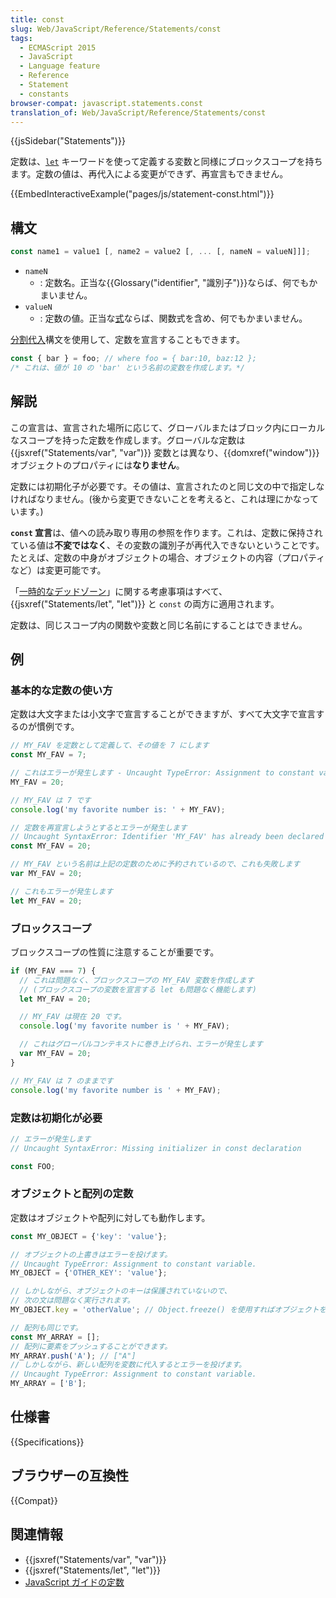```yaml
---
title: const
slug: Web/JavaScript/Reference/Statements/const
tags:
  - ECMAScript 2015
  - JavaScript
  - Language feature
  - Reference
  - Statement
  - constants
browser-compat: javascript.statements.const
translation_of: Web/JavaScript/Reference/Statements/const
---
```

{{jsSidebar("Statements")}}

定数は、[`let`](/en-US/docs/Web/JavaScript/Reference/Statements/let) キーワードを使って定義する変数と同様にブロックスコープを持ちます。定数の値は、再代入による変更ができず、再宣言もできません。

{{EmbedInteractiveExample("pages/js/statement-const.html")}}

## 構文

```js
const name1 = value1 [, name2 = value2 [, ... [, nameN = valueN]]];
```

- `nameN`
  - : 定数名。正当な{{Glossary("identifier", "識別子")}}ならば、何でもかまいません。
- `valueN`
  - : 定数の値。正当な[式](/ja/docs/Web/JavaScript/Guide/Expressions_and_Operators#式)ならば、関数式を含め、何でもかまいません。

[分割代入](/ja/docs/Web/JavaScript/Reference/Operators/Destructuring_assignment)構文を使用して、定数を宣言することもできます。

```js
const { bar } = foo; // where foo = { bar:10, baz:12 };
/* これは、値が 10 の 'bar' という名前の変数を作成します。*/
```

## 解説

この宣言は、宣言された場所に応じて、グローバルまたはブロック内にローカルなスコープを持った定数を作成します。グローバルな定数は {{jsxref("Statements/var", "var")}} 変数とは異なり、{{domxref("window")}} オブジェクトのプロパティには**なりません**。

定数には初期化子が必要です。その値は、宣言されたのと同じ文の中で指定しなければなりません。(後から変更できないことを考えると、これは理にかなっています。)

**`const` 宣言**は、値への読み取り専用の参照を作ります。これは、定数に保持されている値は**不変ではなく**、その変数の識別子が再代入できないということです。たとえば、定数の中身がオブジェクトの場合、オブジェクトの内容（プロパティなど）は変更可能です。</p>

「[一時的なデッドゾーン](/ja/docs/Web/JavaScript/Reference/Statements/let#Temporal_dead_zone)」に関する考慮事項はすべて、{{jsxref("Statements/let", "let")}} と `const` の両方に適用されます。

定数は、同じスコープ内の関数や変数と同じ名前にすることはできません。

## 例

### 基本的な定数の使い方

定数は大文字または小文字で宣言することができますが、すべて大文字で宣言するのが慣例です。

```js
// MY_FAV を定数として定義して、その値を 7 にします
const MY_FAV = 7;

// これはエラーが発生します - Uncaught TypeError: Assignment to constant variable.
MY_FAV = 20;

// MY_FAV は 7 です
console.log('my favorite number is: ' + MY_FAV);

// 定数を再宣言しようとするとエラーが発生します
// Uncaught SyntaxError: Identifier 'MY_FAV' has already been declared
const MY_FAV = 20;

// MY_FAV という名前は上記の定数のために予約されているので、これも失敗します
var MY_FAV = 20;

// これもエラーが発生します
let MY_FAV = 20;
```

### ブロックスコープ

ブロックスコープの性質に注意することが重要です。

```js
if (MY_FAV === 7) {
  // これは問題なく、ブロックスコープの MY_FAV 変数を作成します
  // (ブロックスコープの変数を宣言する let も問題なく機能します)
  let MY_FAV = 20;

  // MY_FAV は現在 20 です。
  console.log('my favorite number is ' + MY_FAV);

  // これはグローバルコンテキストに巻き上げられ、エラーが発生します
  var MY_FAV = 20;
}

// MY_FAV は 7 のままです
console.log('my favorite number is ' + MY_FAV);
```

### 定数は初期化が必要

```js
// エラーが発生します
// Uncaught SyntaxError: Missing initializer in const declaration

const FOO;
```

### オブジェクトと配列の定数

定数はオブジェクトや配列に対しても動作します。

```js
const MY_OBJECT = {'key': 'value'};

// オブジェクトの上書きはエラーを投げます。
// Uncaught TypeError: Assignment to constant variable.
MY_OBJECT = {'OTHER_KEY': 'value'};

// しかしながら、オブジェクトのキーは保護されていないので、
// 次の文は問題なく実行されます。
MY_OBJECT.key = 'otherValue'; // Object.freeze() を使用すればオブジェクトを不変にできます。

// 配列も同じです。
const MY_ARRAY = [];
// 配列に要素をプッシュすることができます。
MY_ARRAY.push('A'); // ["A"]
// しかしながら、新しい配列を変数に代入するとエラーを投げます。
// Uncaught TypeError: Assignment to constant variable.
MY_ARRAY = ['B'];
```

## 仕様書

{{Specifications}}

## ブラウザーの互換性

{{Compat}}

## 関連情報

- {{jsxref("Statements/var", "var")}}
- {{jsxref("Statements/let", "let")}}
- [JavaScript ガイドの定数](/ja/docs/Web/JavaScript/Guide/Grammar_and_types#Constants)

